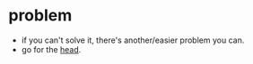 # problem
- if you can't solve it, there's another/easier problem you can.
- go for the [head](./go-for-the-head).